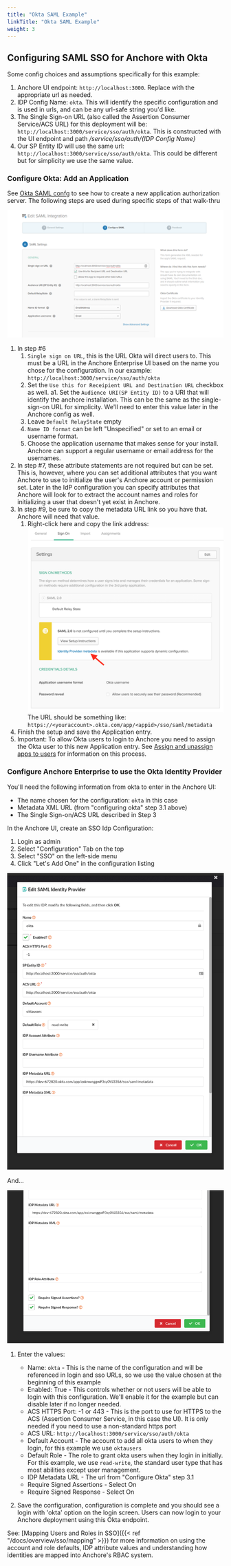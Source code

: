 ```yaml
---
title: "Okta SAML Example"
linkTitle: "Okta SAML Example"
weight: 3
---
```


## Configuring SAML SSO for Anchore with Okta

Some config choices and assumptions specifically for this example:

1. Anchore UI endpoint: `http://localhost:3000`. Replace with the appropriate url as needed.
1. IDP Config Name: `okta`. This will identify the specific configuration and is used in urls, and can be any url-safe string you'd like.
1. The Single Sign-on URL (also called the Assertion Consumer Service/ACS URL) for this deployment will be: `http://localhost:3000/service/sso/auth/okta`. 
This is constructed with the UI endpoint and path _/service/sso/auth/{IDP Config Name}_
1. Our SP Entity ID will use the same url: `http://localhost:3000/service/sso/auth/okta`. This could be different but for simplicity we use the same value.
 
### Configure Okta: Add an Application 

See [Okta SAML confg](https://developer.okta.com/docs/guides/saml-application-setup/overview/) to see how to create a new 
application authorization server. The following steps are used during specific steps of that walk-thru

![Example Setup Screen](sso_okta_client_config.png)

1. In step #6 
    1. `Single sign on URL`, this is the URL Okta will direct users to. This must be a URL in the Anchore Enterprise UI 
    based on the name you chose for the configuration. In our example: `http://localhost:3000/service/sso/auth/okta`
    1. Set the `Use this for Receipient URL and Destination URL` checkbox as well.
    a1. Set the `Audience URI(SP Entity ID)` to a URI that will identify the anchore installation. This can be the same as 
    the single-sign-on URL for simplicity. We'll need to enter this value later in the Anchore config as well.
    1. Leave `Default RelayState` empty
    1. `Name ID format` can be left "Unspecified" or set to an email or username format.
    1. Choose the application username that makes sense for your install. Anchore can support a regular username or email address for the usernames.
1. In step #7, these attribute statements are not required but can be set. This is, however, where you can set additional 
attributes that you want Anchore to use to initialize the user's Anchore account or permission set. Later in the IdP configuration 
you can specify attributes that Anchore will look for to extract the account names and roles for initializing a user that doesn't yet exist in Anchore.
1. In step #9, be sure to copy the metadata URL link so you have that. Anchore will need that value. 
    1. Right-click here and copy the link address: ![Okta Example Metadata](ExampleOktaSAMLConfig4-SaveMetadataURL.png) The 
    URL should be something like: `https://<youraccount>.okta.com/app/<appid>/sso/saml/metadata`    
1. Finish the setup and save the Application entry.    
1. Important: To allow Okta users to login to Anchore you need to assign the Okta user to this new Application entry. See 
[Assign and unassign apps to users](https://help.okta.com/en/prod/Content/Topics/Directory/eu-assign-apps.htm) for information on this process.     

### Configure Anchore Enterprise to use the Okta Identity Provider
    
You'll need the following information from okta to enter in the Anchore UI:
* The name chosen for the configuration: `okta` in this case
* Metadata XML URL (from "configuring okta" step 3.1 above)
* The Single Sign-on/ACS URL described in Step 3
  
In the Anchore UI, create an SSO Idp Configuration:

1. Login as admin
1. Select "Configuration" Tab on the top
1. Select "SSO" on the left-side menu
1. Click "Let's Add One" in the configuration listing

![Settings1](sso_okta_ui_settings1.png)

And...     

![Settings2](sso_okta_ui_settings2.png)

1. Enter the values:
    * Name: `okta` - This is the name of the configuration and will be referenced in login and sso URLs, so we use the value 
    chosen at the beginning of this example
    * Enabled: True - This controls whether or not users will be able to login with this configuration. We'll enable it for 
    the example but can disable later if no longer needed.
    * ACS HTTPS Port: -1 or 443 - This is the port to use for HTTPS to the ACS (Assertion Consumer Service, in this case the UI). It is only needed if you need to use a non-standard https port 
    * ACS URL: `http://localhost:3000/service/sso/auth/okta`
    * Default Account - The account to add all okta users to when they login, for this example we use `oktausers`
    * Default Role - The role to grant okta users when they login in initially. For this example, we use `read-write`, the standard user type that has most abilities except user management.
    * IDP Metadata URL - The url from "Configure Okta" step 3.1
    * Require Signed Assertions - Select On
    * Require Signed Response - Select On

1. Save the configuration, configuration is complete and you should see a login with 'okta' option on the login screen. 
Users can now login to your Anchore deployment using this Okta endpoint.

See: [Mapping Users and Roles in SSO]({{< ref "/docs/overview/sso/mapping" >}}) for more information on using the account 
and role defaults, IDP attribute values and understanding how identities are mapped into Anchore's RBAC system.
